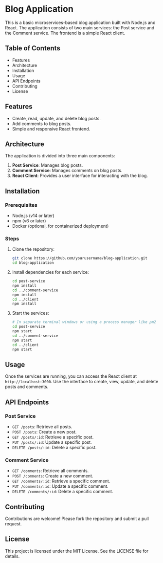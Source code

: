# Blog Application

This is a basic microservices-based blog application built with Node.js and React. The application consists of two main services: the Post service and the Comment service. The frontend is a simple React client.

## Table of Contents

- Features
- Architecture
- Installation
- Usage
- API Endpoints
- Contributing
- License

## Features

- Create, read, update, and delete blog posts.
- Add comments to blog posts.
- Simple and responsive React frontend.

## Architecture

The application is divided into three main components:

1. **Post Service**: Manages blog posts.
2. **Comment Service**: Manages comments on blog posts.
3. **React Client**: Provides a user interface for interacting with the blog.

## Installation

### Prerequisites

- Node.js (v14 or later)
- npm (v6 or later)
- Docker (optional, for containerized deployment)

### Steps

1. Clone the repository:
    ```sh
    git clone https://github.com/yourusername/blog-application.git
    cd blog-application
    ```

2. Install dependencies for each service:
    ```sh
    cd post-service
    npm install
    cd ../comment-service
    npm install
    cd ../client
    npm install
    ```

3. Start the services:
    ```sh
    # In separate terminal windows or using a process manager like pm2
    cd post-service
    npm start
    cd ../comment-service
    npm start
    cd ../client
    npm start
    ```

## Usage

Once the services are running, you can access the React client at `http://localhost:3000`. Use the interface to create, view, update, and delete posts and comments.

## API Endpoints

### Post Service

- `GET /posts`: Retrieve all posts.
- `POST /posts`: Create a new post.
- `GET /posts/:id`: Retrieve a specific post.
- `PUT /posts/:id`: Update a specific post.
- `DELETE /posts/:id`: Delete a specific post.

### Comment Service

- `GET /comments`: Retrieve all comments.
- `POST /comments`: Create a new comment.
- `GET /comments/:id`: Retrieve a specific comment.
- `PUT /comments/:id`: Update a specific comment.
- `DELETE /comments/:id`: Delete a specific comment.

## Contributing

Contributions are welcome! Please fork the repository and submit a pull request.

## License

This project is licensed under the MIT License. See the LICENSE file for details.
